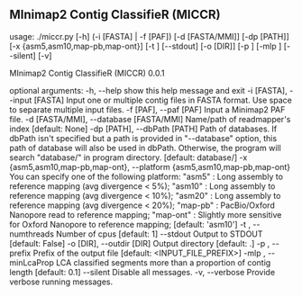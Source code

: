 ## MInimap2 Contig ClassifieR (MICCR)

usage: ./miccr.py [-h] (-i [FASTA] | -f [PAF]) [-d [FASTA/MMI]] [-dp [PATH]]
                  [-x {asm5,asm10,map-pb,map-ont}] [-t <INT>] [--stdout]
                  [-o [DIR]] [-p <STR>] [-mlp <FLOAT>] [--silent] [-v]

MInimap2 Contig ClassifieR (MICCR) 0.0.1

optional arguments:
  -h, --help            show this help message and exit
  -i [FASTA], --input [FASTA]
                        Input one or multiple contig files in FASTA format.
                        Use space to separate multiple input files.
  -f [PAF], --paf [PAF]
                        Input a Minimap2 PAF file.
  -d [FASTA/MMI], --database [FASTA/MMI]
                        Name/path of readmapper's index [default: None]
  -dp [PATH], --dbPath [PATH]
                        Path of databases. If dbPath isn't specified but a
                        path is provided in "--database" option, this path of
                        database will also be used in dbPath. Otherwise, the
                        program will search "database/" in program directory.
                        [default: database/]
  -x {asm5,asm10,map-pb,map-ont}, --platform {asm5,asm10,map-pb,map-ont}
                        You can specify one of the following platform:
                        "asm5"    : Long assembly to reference mapping (avg divergence < 5%);
                        "asm10"   : Long assembly to reference mapping (avg divergence < 10%);
                        "asm20"   : Long assembly to reference mapping (avg divergence < 20%);
                        "map-pb"  : PacBio/Oxford Nanopore read to reference mapping;
                        "map-ont" : Slightly more sensitive for Oxford Nanopore to reference mapping;
                        [default: 'asm10']
  -t <INT>, --numthreads <INT>
                        Number of cpus [default: 1]
  --stdout              Output to STDOUT [default: False]
  -o [DIR], --outdir [DIR]
                        Output directory [default: .]
  -p <STR>, --prefix <STR>
                        Prefix of the output file [default:
                        <INPUT_FILE_PREFIX>]
  -mlp <FLOAT>, --minLcaProp <FLOAT>
                        LCA classified segments more than a proportion of
                        contig length [default: 0.1]
  --silent              Disable all messages.
  -v, --verbose         Provide verbose running messages.
